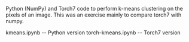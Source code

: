 Python (NumPy) and Torch7 code to perform k-means clustering on the pixels of an image. 
This was an exercise mainly to compare torch7 with numpy.

kmeans.ipynb -- Python version
torch-kmeans.ipynb -- Torch7 version
